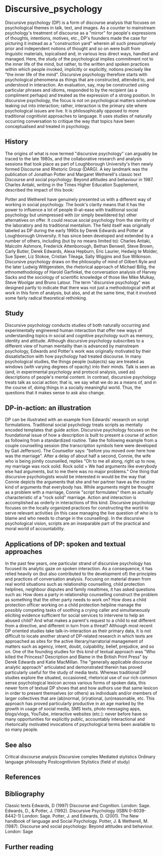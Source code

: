 # Discursive_psychology

Discursive psychology (DP) is a form of discourse analysis that focuses on psychological themes in talk, text, and images.
As a counter to mainstream psychology's treatment of discourse as a "mirror" for people's expressions of thoughts, intentions, motives, etc., DP's founders made the case for picturing it instead as a "construction yard" wherein all such presumptively prior and independent notions of thought and so on were built from linguistic materials, topicalised and, in various less direct ways, handled and managed. Here, the study of the psychological implies commitment not to the inner life of the mind, but rather, to the written and spoken practices within which people invoked, implicitly or explicitly, notions precisely like "the inner life of the mind". Discursive psychology therefore starts with psychological phenomena as things that are constructed, attended to, and understood in interaction. An evaluation, say, may be constructed using particular phrases and idioms, responded to by the recipient (as a compliment perhaps) and treated as the expression of a strong position. In discursive psychology, the focus is not on psychological matters somehow leaking out into interaction; rather, interaction is the primary site where psychological issues are live. It is philosophically opposed to more traditional cognitivist approaches to language. It uses studies of naturally occurring conversation to critique the way that topics have been conceptualised and treated in psychology.


## History

The origins of what is now termed "discursive psychology" can arguably be traced to the late 1980s, and the collaborative research and analysis sessions that took place as part of Loughborough University's then newly formed Discourse and Rhetoric Group (DARG). A key landmark was the publication of Jonathan Potter and Margaret Wetherell's classic text Discourse and social psychology: Beyond attitudes and behaviour in 1987. Charles Antaki, writing in the Times Higher Education Supplement, described the impact of this book:

Potter and Wetherell have genuinely presented us with a different way of working in social psychology. The book's clarity means that it has the power to influence a lot of people ill-at-ease with traditional social psychology but unimpressed with (or simply bewildered by) other alternatives on offer. It could rescue social psychology from the sterility of the laboratory and its traditional mentalism.
The field itself was originally labeled as DP during the early 1990s by Derek Edwards and Potter at Loughborough University. It has since been developed and extended by a number of others, including (but by no means limited to): Charles Antaki, Malcolm Ashmore, Frederick Attenborough, Bethan Benwell, Steve Brown, Carly Butler, Derek Edwards, Alexa Hepburn, Eric Laurier, Hedwig te Molder, Sue Speer, Liz Stokoe, Cristian Tileaga, Sally Wiggins and Sue Wilkinson. Discursive psychology draws on the philosophy of mind of Gilbert Ryle and the later Ludwig Wittgenstein, the rhetorical approach of Michael Billig, the ethnomethodology of Harold Garfinkel, the conversation analysis of Harvey Sacks and the sociology of scientific knowledge of those like Mike Mulkay, Steve Woolgar and Bruno Latour. The term "discursive psychology" was designed partly to indicate that there was not just a methodological shift at work in this form of analysis, but also, and at the same time, that it involved some fairly radical theoretical rethinking.


## Study

Discursive psychology conducts studies of both naturally occurring and experimentally engineered human interaction that offer new ways of understanding topics in social and cognitive psychology such as memory, identity and attitude. Although discursive psychology subscribes to a different view of human mentality than is advanced by mainstream psychology, Edwards and Potter's work was originally motivated by their dissatisfaction with how psychology had treated discourse. In many psychological studies, the things people (subjects) say are treated as windows (with varying degrees of opacity) into their minds. Talk is seen as (and, in experimental psychology and protocol analysis, used as) descriptions of people's mental content. In contrast, discursive psychology treats talk as social action; that is, we say what we do as a means of, and in the course of, doing things in a socially meaningful world. Thus, the questions that it makes sense to ask also change.


## DP-in-action: an illustration

DP can be illustrated with an example from Edwards' research on script formulations. Traditional social psychology treats scripts as mentally encoded templates that guide action. Discursive psychology focuses on the foundational issue of how a description is built to present a course of action as following from a standardized routine. Take the following example from a couple counselling session (the transcription symbols here were developed by Gail Jefferson). The Counsellor says: "before you moved over here how was the marriage". After a delay of about half a second, Connie, the wife who is being jointly counselled, replies "Oh to me all along, right up to now, my marriage was rock solid. Rock solid = We had arguments like everybody else had arguments, but to me there was no major problems." One thing that discursive psychologists would be interested in would be the way that Connie depicts the arguments that she and her partner have as the routine kind of arguments that everybody has. While arguments might be thought as a problem with a marriage, Connie "script formulates" them as actually characteristic of a "rock solid" marriage. Action and interaction is accomplished as orderly in interactions of this kind. Discursive psychology focuses on the locally organized practices for constructing the world to serve relevant activities (in this case managing the live question of who is to blame and who needs to change in the counselling). In the discursive psychological vision, scripts are an inseparable part of the practical and moral world of accountability.


## Applications of DP: spoken and textual approaches

In the past few years, one particular strand of discursive psychology has focused its analytic gaze on spoken interaction. As a consequence, it has relied heavily on (but also contributed to the development of) the principles and practices of conversation analysis. Focusing on material drawn from real world situations such as relationship counselling, child protection helplines, neighbour disputes and family mealtimes, it has asked questions such as: How does a party in relationship counselling construct the problem as something that the other party needs to work on? How does a child protection officer working on a child protection helpline manage the possibly competing tasks of soothing a crying caller and simultaneously eliciting evidence sufficient for social services to intervene to help an abused child? And what makes a parent's request to a child to eat different from a directive, and different in turn from a threat?
Although most recent DP oriented studies take talk-in-interaction as their primary data, it is not difficult to locate another strand of DP-related research in which texts are approached as sites for the active literary/narratorial management of matters such as agency, intent, doubt, culpability, belief, prejudice, and so on. One of the founding studies for this kind of textual approach was "Who killed the Princess? Description and Blame in the British Print Press" by Derek Edwards and Katie MacMillan. The "generally applicable discourse analytic approach" articulated and demonstrated therein has proved particularly useful for the study of media texts. Whereas traditional DP studies explore the situated, occasioned, rhetorical use of our rich common sense psychological lexicon across various forms of spoken data, this newer form of textual DP shows that and how authors use that same lexicon in order to present themselves (or others) as individuals and/or members of larger collectives that are (ab)normal, (ir)rational, (un)reasonable, etc. This approach has proved particularly productive in an age marked by the growth in usage of social media, SMS texts, photo messaging apps, blogs/vlogs, YouTube, interactive websites (etc.): never before have so many opportunities for explicitly public, accountably interactional and rhetorically motivated invocations of psychological terms been available to so many people.


## See also

Critical discourse analysis
Discursive complex
Mediated stylistics
Ordinary language philosophy
Postcognitivism
Stylistics (field of study)


## References



## Bibliography

Classic texts
Edwards, D (1997) Discourse and Cognition. London: Sage.
Edwards, D., & Potter, J. (1992). Discursive Psychology (ISBN 0-8039-8442-1) London: Sage.
Potter, J. and Edwards, D. (2001). The New handbook of language and Social Psychology.
Potter, J. & Wetherell, M. (1987). Discourse and social psychology: Beyond attitudes and behaviour. London: Sage


## Further reading


